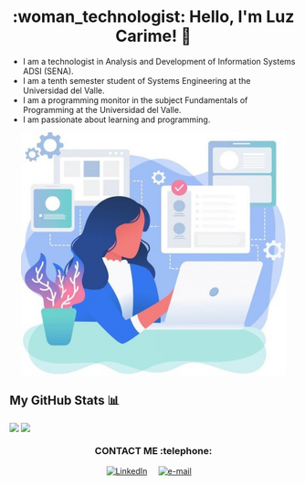 <h1 align="center">  :woman_technologist: Hello, I'm Luz Carime! 👋</h1>

* I am a technologist in Analysis and Development of Information Systems ADSI (SENA).
* I am a tenth semester student of Systems Engineering at the Universidad del Valle.
* I am a programming monitor in the subject Fundamentals of Programming at the Universidad del Valle.
* I am passionate about learning and programming.

<p align="center">
<img align="center" src="https://github.com/lclucumi/lclucumi/blob/main/images/lclucumiAvatar.jpg"  width="464px"/>
</p>

## My GitHub Stats :bar_chart:

<a><img width="398" img align="center" src="https://github-readme-stats.vercel.app/api?username=lclucumi&show_icons=true&theme=tokyonight" class="responsive" />
</a><a><img width="398" img align="center" src="https://github-readme-stats.vercel.app/api/top-langs/?username=lclucumi&layout=compact&hide=html&theme=tokyonight" class="responsive"/></a>

<h3 align="center"> CONTACT ME :telephone:</h3>
<p align="center">
    <!-- linkedin -->
    <a href="https://www.linkedin.com/in/luzcarime/"><img src="https://cdn4.iconfinder.com/data/icons/social-messaging-ui-color-shapes-2-free/128/social-linkedin-circle-512.png" width="40px" alt="LinkedIn"></a> &nbsp; &nbsp;
    <!-- gmail-->
    <a href="luz.lucumi@correounivalle.edu.co"><img src="https://i.pinimg.com/originals/84/7c/08/847c083cc09040091439e3c05d1fedde.png" width="40px" alt="e-mail"></a> &nbsp; &nbsp;
</p>

